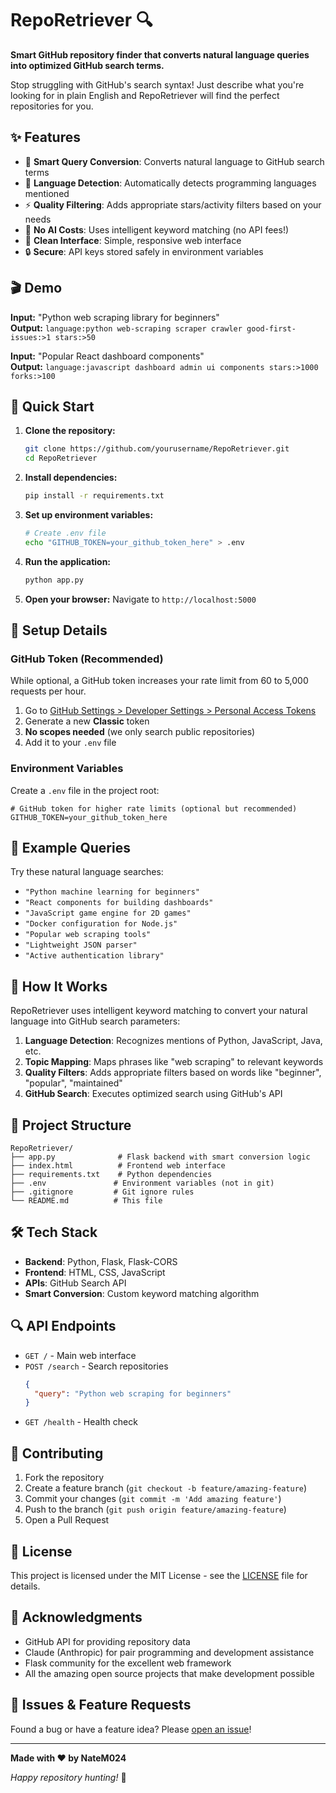 # RepoRetriever 🔍

**Smart GitHub repository finder that converts natural language queries into optimized GitHub search terms.**

Stop struggling with GitHub's search syntax! Just describe what you're looking for in plain English and RepoRetriever will find the perfect repositories for you.

## ✨ Features

- 🧠 **Smart Query Conversion**: Converts natural language to GitHub search terms
- 🎯 **Language Detection**: Automatically detects programming languages mentioned
- ⚡ **Quality Filtering**: Adds appropriate stars/activity filters based on your needs
- 🚀 **No AI Costs**: Uses intelligent keyword matching (no API fees!)
- 📱 **Clean Interface**: Simple, responsive web interface
- 🔒 **Secure**: API keys stored safely in environment variables

## 🎬 Demo

**Input:** "Python web scraping library for beginners"  
**Output:** `language:python web-scraping scraper crawler good-first-issues:>1 stars:>50`

**Input:** "Popular React dashboard components"  
**Output:** `language:javascript dashboard admin ui components stars:>1000 forks:>100`

## 🚀 Quick Start

1. **Clone the repository:**
   ```bash
   git clone https://github.com/yourusername/RepoRetriever.git
   cd RepoRetriever
   ```

2. **Install dependencies:**
   ```bash
   pip install -r requirements.txt
   ```

3. **Set up environment variables:**
   ```bash
   # Create .env file
   echo "GITHUB_TOKEN=your_github_token_here" > .env
   ```

4. **Run the application:**
   ```bash
   python app.py
   ```

5. **Open your browser:**
   Navigate to `http://localhost:5000`

## 🔧 Setup Details

### GitHub Token (Recommended)
While optional, a GitHub token increases your rate limit from 60 to 5,000 requests per hour.

1. Go to [GitHub Settings > Developer Settings > Personal Access Tokens](https://github.com/settings/tokens)
2. Generate a new **Classic** token
3. **No scopes needed** (we only search public repositories)
4. Add it to your `.env` file

### Environment Variables
Create a `.env` file in the project root:
```env
# GitHub token for higher rate limits (optional but recommended)
GITHUB_TOKEN=your_github_token_here
```

## 🎯 Example Queries

Try these natural language searches:

- `"Python machine learning for beginners"`
- `"React components for building dashboards"`
- `"JavaScript game engine for 2D games"`
- `"Docker configuration for Node.js"`
- `"Popular web scraping tools"`
- `"Lightweight JSON parser"`
- `"Active authentication library"`

## 🧠 How It Works

RepoRetriever uses intelligent keyword matching to convert your natural language into GitHub search parameters:

1. **Language Detection**: Recognizes mentions of Python, JavaScript, Java, etc.
2. **Topic Mapping**: Maps phrases like "web scraping" to relevant keywords
3. **Quality Filters**: Adds appropriate filters based on words like "beginner", "popular", "maintained"
4. **GitHub Search**: Executes optimized search using GitHub's API

## 📁 Project Structure

```
RepoRetriever/
├── app.py              # Flask backend with smart conversion logic
├── index.html          # Frontend web interface
├── requirements.txt    # Python dependencies
├── .env               # Environment variables (not in git)
├── .gitignore         # Git ignore rules
└── README.md          # This file
```

## 🛠️ Tech Stack

- **Backend**: Python, Flask, Flask-CORS
- **Frontend**: HTML, CSS, JavaScript
- **APIs**: GitHub Search API
- **Smart Conversion**: Custom keyword matching algorithm

## 🔍 API Endpoints

- `GET /` - Main web interface
- `POST /search` - Search repositories
  ```json
  {
    "query": "Python web scraping for beginners"
  }
  ```
- `GET /health` - Health check

## 🤝 Contributing

1. Fork the repository
2. Create a feature branch (`git checkout -b feature/amazing-feature`)
3. Commit your changes (`git commit -m 'Add amazing feature'`)
4. Push to the branch (`git push origin feature/amazing-feature`)
5. Open a Pull Request

## 📝 License

This project is licensed under the MIT License - see the [LICENSE](LICENSE) file for details.

## 🙏 Acknowledgments

- GitHub API for providing repository data
- Claude (Anthropic) for pair programming and development assistance
- Flask community for the excellent web framework
- All the amazing open source projects that make development possible

## 🐛 Issues & Feature Requests

Found a bug or have a feature idea? Please [open an issue](https://github.com/NateM024/RepoRetriever/issues)!

---

**Made with ❤️ by NateM024**

*Happy repository hunting!* 🎯